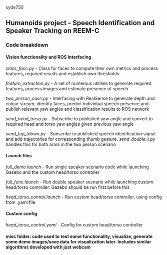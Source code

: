syde750

## Humanoids project - Speech Identification and Speaker Tracking on REEM-C
### Code breakdown

#### Vision functionality and ROS Interfacing

*class_face.py* - Class for faces to compute their own metrics and process features, required results and establish own thresholds

*feature_extraction.py* - A set of numerous utilities to generate required features, process images and estimate presence of speech

*two_person_case.py* - Interfacing with RealSense to generate depth and colour stream, identify faces, predict individual speech presence and publish relevant yaw angles and classification results to ROS network

*send_head_torso.py* - Subscribe to published yaw angle and convert to required head and torso yaw angles given previous yaw angle

*send_tup_tdown.py* - Subscribe to published speech identification signal and add trajectories for corresponding thumb gesture. *send_double_t.py* handles this for both arms in the 
two person scenario

#### Launch files

*full_demo.launch* - Run single speaker scenario code while launching Gazebo and the custom head/torso controller

*full_func.launch* - Run double speaker scenario while launching custom head/torso controller. Gazebo should be run first before this

*head_torso_control.launch* - Run custom head/torso controller, using config from .yaml file


#### Custom config

*head_torso_control.yaml* - Config for custom head/torso controller



#### misc folder: code used to test some functionality, visualize, generate some demo images/save data for visualization later. Includes similar algorithms developed with just webcam




